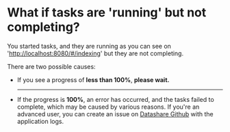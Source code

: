 # What if tasks are 'running' but not completing?

You started tasks, and they are running as you can see on '[http://localhost:8080/\#/indexing](http://localhost:8080/#/indexing)' but they are not completing.

There are two possible causes:  


* If you see a progress of **less than 100%**, **please wait.**

   ****

* If the progress is **100%**, an error has occurred, and the tasks failed to complete, which may be caused by various reasons. If you're an advanced user, you can create an issue on [Datashare Github](https://github.com/ICIJ/datashare/issues) with the application logs.



